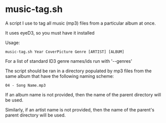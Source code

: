 # music-tag.sh

A script I use to tag all music (mp3) files from a particular album at once.

It uses eyeD3, so you must have it installed

Usage:

	music-tag.sh Year CoverPicture Genre [ARTIST] [ALBUM]

For a list of standard ID3 genre names/ids run with '--genres'

The script should be ran in a directory populated by mp3 files
from the same album that have the following naming scheme:

	04 - Song Name.mp3

If an album name is not provided, then the name
of the parent directory will be used.

Similarly, if an artist name is not provided, then the name
of the parent's parent directory will be used.
